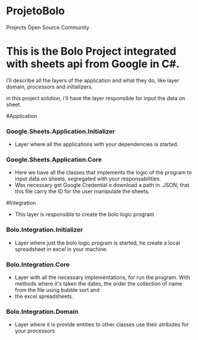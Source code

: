 # ProjetoBolo
Projects Open Source Community

# This is the Bolo Project integrated with sheets api from Google in C#.

I'll describe all the layers of the application and what they do, like layer domain, processors and initializers.

in this project solution, i'll have the layer responsible for input the data on sheet.

#Application

 
### Google.Sheets.Application.Initializer
 - Layer where all the applications with your dependencies is started.


### Google.Sheets.Application.Core 
 - Here we have all the classes that implements the logic of the program to input data on sheets, segregated with your responsabilities.
 - Was necessary get Google Credential e download a path in .JSON, that this file carry the ID for the user manipulate the sheets. 
 
 

#Integration 
- This layer is responsible to create the bolo logic program

### Bolo.Integration.Initializer
- Layer where just the bolo logic program is started, he create a local spreadsheet in excel in your machine.

### Bolo.Integration.Core 

- Layer with all the necessary implementations, for run the program. With methods where it's taken the dates, the order the collection of name from the file using bubble sort and
- the excel spreadsheets. 

### Bolo.Integration.Domain
- Layer where it is provide entities to other classes use their atributes for your processors





